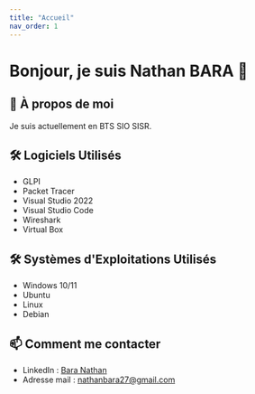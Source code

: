 ```yaml
---
title: "Accueil"
nav_order: 1
---
```



# Bonjour, je suis Nathan BARA 👋

## 🚀 À propos de moi
Je suis actuellement en BTS SIO SISR.

## 🛠 Logiciels Utilisés
- GLPI
- Packet Tracer
- Visual Studio 2022
- Visual Studio Code
- Wireshark
- Virtual Box

## 🛠 Systèmes d'Exploitations Utilisés
- Windows 10/11
- Ubuntu
- Linux
- Debian

## 📫 Comment me contacter
- LinkedIn : [Bara Nathan](https://www.linkedin.com/in/nathan-bara-628211356/)
- Adresse mail : [nathanbara27@gmail.com](https://twitter.com/votre_twitter)


